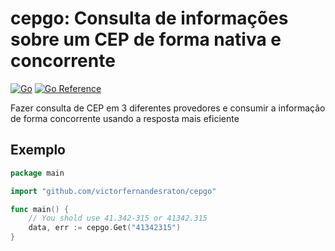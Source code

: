 # cepgo: Consulta de informações sobre um CEP de forma nativa e concorrente

[![Go](https://github.com/victorfernandesraton/cepgo/actions/workflows/go.yml/badge.svg)](https://github.com/victorfernandesraton/cepgo/actions/workflows/go.yml)
[![Go Reference](https://pkg.go.dev/badge/github.com/victorfernandesraton/cepgo.svg)](https://pkg.go.dev/github.com/victorfernandesraton/cepgo)

Fazer consulta de CEP em 3 diferentes provedores e consumir a informação de forma concorrente usando a resposta mais eficiente

## Exemplo

```go
package main

import "github.com/victorfernandesraton/cepgo"

func main() {
    // You shold use 41.342-315 or 41342.315
    data, err := cepgo.Get("41342315")
}
```
